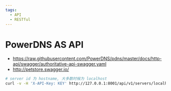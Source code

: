 ```yaml
---
tags:
  - API
  - RESTful
---
```


# PowerDNS AS API

- https://raw.githubusercontent.com/PowerDNS/pdns/master/docs/http-api/swagger/authoritative-api-swagger.yaml
- http://petstore.swagger.io/

```bash
# server id 为 hostname, 大多数时候为 localhost
curl -v -H 'X-API-Key: KEY' http://127.0.0.1:8001/api/v1/servers/localhost | jq .
```
